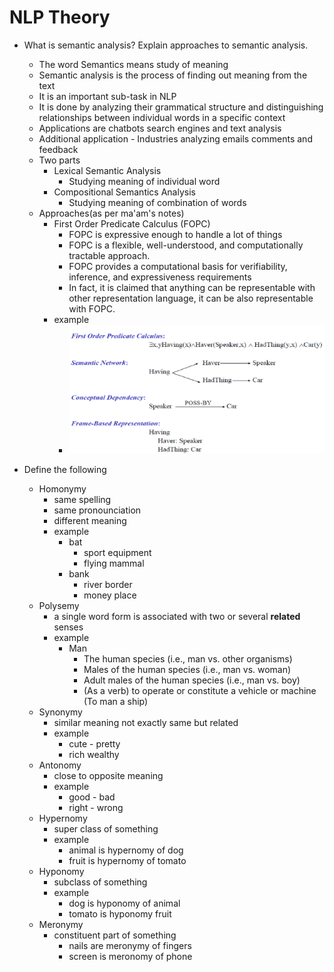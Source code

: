 # NLP Theory

* What is semantic analysis? Explain approaches to semantic analysis.
  * The word Semantics means study of meaning
  * Semantic analysis is the process of finding out meaning from the text
  * It is an important sub-task in NLP
  * It is done by analyzing their grammatical structure and distinguishing relationships between individual words in a specific context
  * Applications are chatbots search engines and text analysis
  * Additional application - Industries analyzing emails comments and feedback
  * Two parts
    * Lexical Semantic Analysis
      * Studying meaning of individual word
    * Compositional Semantics Analysis
      * Studying meaning of combination of words
  * Approaches(as per ma'am's notes)
    * First Order Predicate Calculus (FOPC)
      * FOPC is expressive enough to handle a lot of things
      * FOPC is a flexible, well-understood, and computationally tractable approach.
      * FOPC provides a computational basis for verifiability, inference, and expressiveness requirements
      * In fact, it is claimed that anything can be representable with other representation language, it can be also representable with FOPC.
    * example
      * ![An image is supposed to be here](ApproachSemanticNLP.png "Approach Semantic NLP")

* Define the following
  * Homonymy
    * same spelling
    * same pronounciation
    * different meaning
    * example
      * bat
        * sport equipment
        * flying mammal
      * bank
        * river border
        * money place
  * Polysemy
    * a single word form is associated with two or several __related__ senses
    * example
      * Man
        * The human species (i.e., man vs. other organisms)
        * Males of the human species (i.e., man vs. woman)
        * Adult males of the human species (i.e., man vs. boy)
        * (As a verb) to operate or constitute a vehicle or machine (To man a ship)
  * Synonymy
    * similar meaning not exactly same but related
    * example
      * cute - pretty
      * rich wealthy
  * Antonomy
    * close to opposite meaning
    * example
      * good - bad
      * right - wrong
  * Hypernomy
    * super class of something
    * example
      * animal is hypernomy of dog
      * fruit is hypernomy of tomato
  * Hyponomy
    * subclass of something
    * example
      * dog is hyponomy of animal
      * tomato is hyponomy fruit
  * Meronymy
    * constituent part of something
      * nails are meronymy of fingers
      * screen is meronomy of phone

